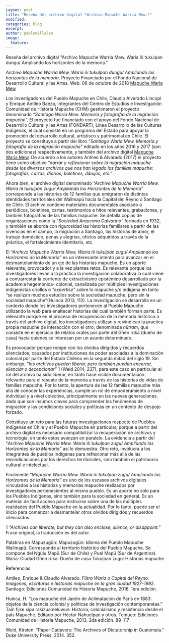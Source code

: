 ```yaml
---
Layout: post
title: "Reseña del archivo digital *Archivo Mapuche Warria Mew.*" 
modified:
categories: blog 
excerpt: 
author: pablomillalen 
image:
  feature:
---
```


Reseña del archivo digital "Archivo Mapuche Warria Mew. Waria ñi tukulpan dungu/ Ampliando los horizontes de la memoria."

_Archivo Mapuche Warria Mew. Waria ñi tukulpan dungu/ Ampliando los horizontes de la memoria._ Proyecto Financiado por el Fondo Nacional de Desarrollo Cultural y las Artes.    Web. 06 de octubre de 2018 [Mapuche Waria Mew](http://www.mapuchewariamew.cl)

Los investigadores del Pueblo Mapuche en Chile, Claudio Alvarado Lincopi y  Enrique Antileo Baeza, integrantes del Centro de Estudios e Investigación Comunidad de Historia Mapuche (CHM) gestionaron el proyecto denominado _“Santiago Waria Mew. Memoria y fotografía de la migración mapuche”._ El proyecto fue financiado con el apoyo del Fondo Nacional de Desarrollo Cultural y las Artes (FONDART), Línea Desarrollo de las Culturas Indígenas, el cual consiste en un programa del Estado para apoyar la promoción del desarrollo cultural, artístisco y patrimonial en Chile. El proyecto se constituye a partir del libro _“Santiago Waria Mew. Memoria y fotografía de la migración mapuche”_ editado en los años 2016 y 2017 (son dos ediciones) respectivamente, y también del archivo digital [Mapuche Waria Mew](http://www.mapuchewariamew.cl). De acuerdo a los autores Antileo & Alvarado (2017) el proyecto tiene como objetivo “_narrar y reflexionar sobre la migración mapuche desde los diversos archivos que nos han legado las familias mapuche: fotografías, cartas, diarios, boletines, dibujos, etc.”_. 

Ahora bien, el archivo digital denominado _“Archivo Mapuche Warria Mew. Waria ñi tukulpan zugu/ Ampliando los Horizontes de la Memoria”_ corresponde a las historias de 12 familias que emigraron de distintas identidades territoriales del Wallmapü  hacia la Capital del Reyno o Santiago de Chile. El archivo contiene materiales documentales asociado a periódicos, boletines, cartas, testimonios e hitos relevantes, grabaciones, y también fotografías de las familias mapuche. Se detalla copias de organizaciones como la _“Sociedad Araucana Galvarino”_ formada en 1932, y también se aborda con rigurosidad las historias familiares a partir de las vivencias en el campo, la migración a Santiago, las historias de amor, el trabajo doméstico, penas y alegrías, oficios adquiridos a través de la práctica, el fortalecimiento identitario, etc. 

El _“Archivo Mapuche Warria Mew. Waria ñi tukulpan zugu/ Ampliando los Horizontes de la Memoria”_ es un interesante intento para avanzar en el desmantelamiento de un eje de las historias mapuche.  Es un aporte relevante, provocador y a la vez plantea retos. Es relevante porque los investigadores llevan a la práctica la investigación colaborativa la cual viene a contrarrestar la corriente de extractivismo epistémico desarrollado por la academia hegemónica- colonial, canalizada por múltiples investigaciones indigenistas criollos o  _“expertise”_ sobre lo mapuche y/o indígena en tanto “se realizan muchos estudios sobre la sociedad mapuche, pero sin la sociedad mapuche”(Huinca 2013, 112). La investigación se desarrolla en un  contexto donde los investigadores pertenecen al Pueblo Mapuche utilizando la web para enaltecer historias del cuál también forman parte. Es relevante porque en el proceso de recuperación de la memoria histórica a través del archivo digital, los investigadores utilizan y reivindican la practica propia mapuche de interacción con el otro, denominada _nütram_, que consiste en el ejercicio de relatos orales por parte del Gñen rüka (dueñx de casa) hacia quienes se interesan por un asunto determinado. 

Es provocador porque rompe con los olvidos dirigidos y recuerdos silenciados, causados por instituciones de poder asociadas a la dominación colonial por parte del Estado Chileno en la segunda mitad del siglo 19. Sin embargo, “_los archivos pueden liberar, pero también pueden encerrar, silenciar o decepcionar”_ 1 (Weld 2014, 237), para este caso en particular el rol del archivo ha sido liberar, en tanto hace visible documentación relevante para el rescate de la memoria a través de las historias de vidas de familias mapuche. Por lo tanto, la apertura de las 12 familias mapuche más allá de conocer las experiencias, cumple un rol de empoderamiento a nivel individual y a nivel colectivo, principalmente en las nuevas generaciones, dado que son insumos claves para comprender los fenómenos de migración y las condiciones sociales y políticas en un contexto de despojo forzado.

Constituye un reto para las futuras investigaciones respecto de Pueblos Indígenas en Chile y el Pueblo Mapuche en particular, porque a partir del archivo digital es necesario compatibilizar la recuperación de archivos y tecnología, en tanto estos avanzan en paralelo. La evidencia a partir del “_Archivo Mapuche Warria Mew. Waria ñi tukulpan zugu/ Ampliando los Horizontes de la Memoria”_ así lo demuestra. Otro reto, involucra a los integrantes de pueblos indígenas para reflexionar más allá de las reivindicaciones por los derechos territoriales, sino también el patrimonio cultural e intelectual. 

Finalmente “_Mapuche Warria Mew. Waria ñi tukulpan zugu/ Ampliando los Horizontes de la Memoria”_ es uno de los escasos archivos digitales vinculados a las historias y memorias mapuche realizados por investigadores pertenecientes al mismo pueblo. Es un aporte no solo para los Pueblos Indígenas, sino también para la sociedad en general. Es un material de fácil acceso para instruirse sobre una de las múltiples realidades del Pueblo Mapuche en la actualidad. Por lo tanto, puede ser el inicio para comenzar a desmantelar otros olvidos dirigidos y recuerdos silenciados. 

1 _“Archives can liberate, but they can also enclose, silence, or disappoint.”_ Frase original, la traducción es del autor.  

Palabras en Mapuzugün:
Mapuzugün: Idioma del Pueblo Mapuche
Wallmapü: Corresponde al territorio histórico del Pueblo Mapuche. Se compone del Ngülu Mapü (Sur de Chile) y Puel Mapü (Sur de Argentina).
Waria: Ciudad
Gñen rüka: Dueñx de casa 
Tukulpan zugü: Historias mapuche

Referencias

Antileo, Enrique & Claudio Alvarado. _Fütra Waria o Capital del Reyno. Imágenes, escrituras e historias mapuche en la gran ciudad 1927-1992._ Santiago: Ediciones Comunidad de Historia Mapuche, 2018. 1era edición. 

Huinca, H.  “Los mapuche del Jardin de Aclimatación de París en 1883: objetos de la ciencia colonial y políticas de investigación contemporanéas.” Taiñ fijke xipa rakizuameluwun: Historia, colonialismo y resistencia desde el país Mapuche. Editado por Héctor Nahuelpan y otros. Temuco: Ediciones Comunidad de Historia Mapuche, 2013. 2da edición. 89-117

Weld, Kirsten. "Paper Cadavers: The Archives of Dictatorship in Guatemala."
Duke University Press, 2014. 352.
